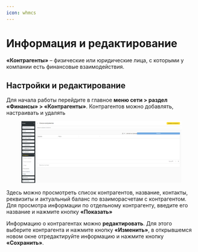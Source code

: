 ```yaml
---
icon: whmcs
---
```


# Информация и редактирование

**«Контрагенты»** – физические или юридические лица, с которыми у компании есть финансовые взаимодействия.

## Настройки и редактирование

Для начала работы перейдите в  главное **меню сети > раздел «Финансы» > «Контрагенты»**. Контрагентов можно добавлять, настраивать и удалять

<figure><img src="../../../.gitbook/assets/Без имени (2).png" alt=""><figcaption></figcaption></figure>

Здесь можно просмотреть список контрагентов, название, контакты, реквизиты и актуальный баланс по взаиморасчетам с контрагентом. Для просмотра информации по отдельному контрагенту, введите его название и нажмите кнопку **«Показать»**

Информацию о контрагентах можно **редактировать**. Для этого выберите контрагента и нажмите кнопку **«Изменить»**, в открывшемся новом окне отредактируйте информацию и нажмите кнопку **«Сохранить»**.
